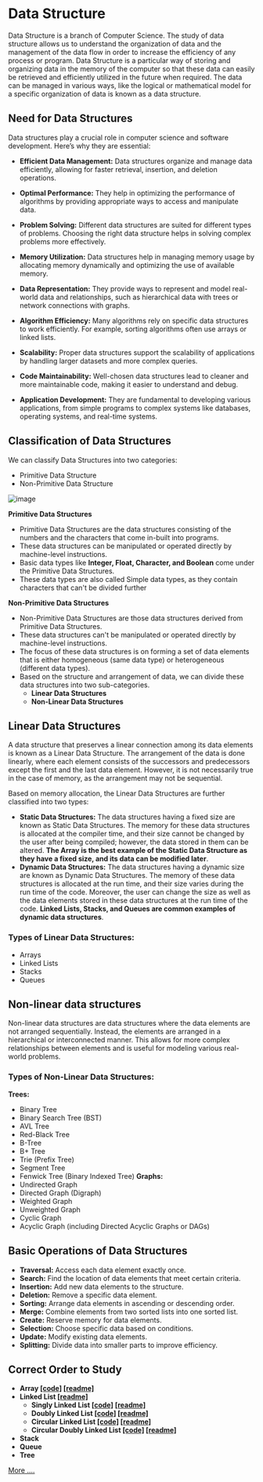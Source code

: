 # Data Structure
Data Structure is a branch of Computer Science. The study of data structure allows us to understand the organization of data and the management of the data flow in order to increase the efficiency of any process or program. Data Structure is a particular way of storing and organizing data in the memory of the computer so that these data can easily be retrieved and efficiently utilized in the future when required. The data can be managed in various ways, like the logical or mathematical model for a specific organization of data is known as a data structure.

## Need for Data Structures

Data structures play a crucial role in computer science and software development. Here’s why they are essential:

- **Efficient Data Management:**  Data structures organize and manage data efficiently, allowing for faster retrieval, insertion, and deletion operations.

- **Optimal Performance:** They help in optimizing the performance of algorithms by providing appropriate ways to access and manipulate data.

- **Problem Solving:** Different data structures are suited for different types of problems. Choosing the right data structure helps in solving complex problems more effectively.

- **Memory Utilization:** Data structures help in managing memory usage by allocating memory dynamically and optimizing the use of available memory.

- **Data Representation:** They provide ways to represent and model real-world data and relationships, such as hierarchical data with trees or network connections with graphs.

- **Algorithm Efficiency:** Many algorithms rely on specific data structures to work efficiently. For example, sorting algorithms often use arrays or linked lists.

- **Scalability:** Proper data structures support the scalability of applications by handling larger datasets and more complex queries.

- **Code Maintainability:** Well-chosen data structures lead to cleaner and more maintainable code, making it easier to understand and debug.

- **Application Development:** They are fundamental to developing various applications, from simple programs to complex systems like databases, operating systems, and real-time systems.


## Classification of Data Structures
We can classify Data Structures into two categories:
- Primitive Data Structure
- Non-Primitive Data Structure

![image](https://www.altexsoft.com/static/blog-post/2024/2/59771e86-6989-4a76-9695-1e572a24c2ed.png)

**Primitive Data Structures**
- Primitive Data Structures are the data structures consisting of the numbers and the characters that come in-built into programs.
- These data structures can be manipulated or operated directly by machine-level instructions.
- Basic data types like **Integer, Float, Character, and Boolean** come under the Primitive Data Structures.
- These data types are also called Simple data types, as they contain characters that can't be divided further

**Non-Primitive Data Structures**
- Non-Primitive Data Structures are those data structures derived from Primitive Data Structures.
- These data structures can't be manipulated or operated directly by machine-level instructions.
- The focus of these data structures is on forming a set of data elements that is either homogeneous (same data type) or heterogeneous (different data types).
- Based on the structure and arrangement of data, we can divide these data structures into two sub-categories.
  - **Linear Data Structures**
  - **Non-Linear Data Structures**

## Linear Data Structures
A data structure that preserves a linear connection among its data elements is known as a Linear Data Structure. 
The arrangement of the data is done linearly, where each element consists of the successors and predecessors except the first and the last data element. However, it is not necessarily true in the case of memory, as the arrangement may not be sequential.

Based on memory allocation, the Linear Data Structures are further classified into two types:

- **Static Data Structures:** The data structures having a fixed size are known as Static Data Structures. The memory for these data structures is allocated at the compiler time, and their size cannot be changed by the user after being compiled; however, the data stored in them can be altered.
  **The Array is the best example of the Static Data Structure as they have a fixed size, and its data can be modified later**.
- **Dynamic Data Structures:** The data structures having a dynamic size are known as Dynamic Data Structures. The memory of these data structures is allocated at the run time, and their size varies during the run time of the code. Moreover, the user can change the size as well as the data elements stored in these data structures at the run time of the code.
  **Linked Lists, Stacks, and Queues are common examples of dynamic data structures**.

### Types of Linear Data Structures:
- Arrays
- Linked Lists
- Stacks
- Queues

## Non-linear data structures
Non-linear data structures are data structures where the data elements are not arranged sequentially. Instead, the elements are arranged in a hierarchical or interconnected manner. This allows for more complex relationships between elements and is useful for modeling various real-world problems.

### Types of Non-Linear Data Structures:
**Trees:**
- Binary Tree
- Binary Search Tree (BST)
- AVL Tree
- Red-Black Tree
- B-Tree
- B+ Tree
- Trie (Prefix Tree)
- Segment Tree
- Fenwick Tree (Binary Indexed Tree)
**Graphs:**
- Undirected Graph
- Directed Graph (Digraph)
- Weighted Graph
- Unweighted Graph
- Cyclic Graph
- Acyclic Graph (including Directed Acyclic Graphs or DAGs)

## Basic Operations of Data Structures
- **Traversal:** Access each data element exactly once.
- **Search:** Find the location of data elements that meet certain criteria.
- **Insertion:** Add new data elements to the structure.
- **Deletion:** Remove a specific data element.
- **Sorting:** Arrange data elements in ascending or descending order.
- **Merge:** Combine elements from two sorted lists into one sorted list.
- **Create:** Reserve memory for data elements.
- **Selection:** Choose specific data based on conditions.
- **Update:** Modify existing data elements.
- **Splitting:** Divide data into smaller parts to improve efficiency.

## Correct Order to Study
- **Array [[code]](https://github.com/BALAJI-PRO-001/data-structure-in-java/blob/main/array/Array.java) [[readme]](https://github.com/BALAJI-PRO-001/data-structure-in-java/blob/main/array/README.md)** 
- **Linked List [[readme]](https://github.com/BALAJI-PRO-001/data-structure-in-java/blob/main/linkedList/README.md)**
    - **Singly Linked List [[code]](https://github.com/BALAJI-PRO-001/data-structure-in-java/blob/main/linkedList/singlyLinkedList/SinglyLinkedList.java) [[readme]](https://github.com/BALAJI-PRO-001/data-structure-in-java/blob/main/linkedList/singlyLinkedList/README.md)**
    - **Doubly Linked List [[code]](https://github.com/BALAJI-PRO-001/data-structure-in-java/blob/main/linkedList/doublyLinkedList/DoublyLinkedList.java) [[readme]](https://github.com/BALAJI-PRO-001/data-structure-in-java/blob/main/linkedList/doublyLinkedList/README.md)**
    - **Circular Linked List [[code]](https://github.com/BALAJI-PRO-001/data-structure-in-java/blob/main/linkedList/circularLinkedList/CircularLinkedList.java) [[readme]](https://github.com/BALAJI-PRO-001/data-structure-in-java/blob/main/linkedList/circularLinkedList/README.md)**
    - **Circular Doubly Linked List [[code]]() [[readme]]()**
- **Stack**
- **Queue**
- **Tree**

[More ....](https://www.javatpoint.com/data-structure-tutorial)
